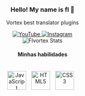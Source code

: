 <div style="text-align: center;">
    <h3 id="animated-text">Hello! My name is fl 👋</h3>
    <p>Vortex best translator plugins</p>
    <a href="https://www.youtube.com/@oxycodxz">
        <img src="https://img.shields.io/badge/YouTube-FF0000?style=for-the-badge&logo=youtube&logoColor=white" alt="YouTube">
    </a>
    <a href="https://guns.lol/flvortex">
        <img src="https://img.shields.io/badge/Instagram-E4405F?style=for-the-badge&logo=instagram&logoColor=white" alt="Instagram">
    </a>
    <br>
    <img src="https://github-readme-stats.vercel.app/api?username=Flvortex&show_icons=true&theme=dracula" alt="Flvortex Stats">
</div>

<div style="text-align: center;">
    <h4>Minhas habilidades</h4>
    <br>
    <img 
        alt="JavaScript" 
        title="JavaScript"
        width="50px" 
        style="padding-right: 10px;" 
        src="https://cdn.jsdelivr.net/gh/devicons/devicon@latest/icons/javascript/javascript-original.svg" 
    />
    <img 
        alt="HTML5" 
        title="HTML5"
        width="50px" 
        style="padding-right: 10px;" 
        src="https://camo.githubusercontent.com/6647554cf19482c32acc6a6a3b8bd68b845fafabd474595e7e92dead3075c3ea/68747470733a2f2f63646e2e6a7364656c6976722e6e65742f67682f64657669636f6e732f64657669636f6e2f69636f6e732f68746d6c352f68746d6c352d6f726967696e616c2e737667" 
    />
    <img 
        alt="CSS3" 
        title="CSS3"
        width="50px" 
        style="padding-right: 10px;" 
        src="https://cdn.jsdelivr.net/gh/devicons/devicon@latest/icons/css3/css3-original.svg" 
    />
</div>
